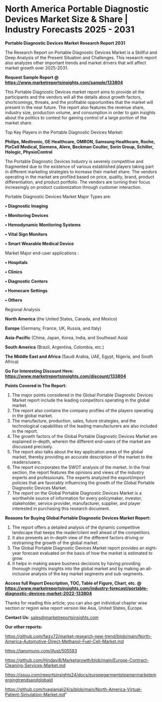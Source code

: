 # North America Portable Diagnostic Devices Market Size & Share | Industry Forecasts 2025 - 2031

<strong>Portable Diagnostic Devices Market Research Report 2031</strong>

The Research Report on Portable Diagnostic Devices Market is a Skillful and Deep Analysis of the Present Situation and Challenges. This research report also analyzes other important trends and market drivers that will affect market growth over 2025-2031.

<strong>Request Sample Report @ <a href=https://www.marketreportsinsights.com/sample/133804>https://www.marketreportsinsights.com/sample/133804</a></strong>

This Portable Diagnostic Devices market report aims to provide all the participants and the vendors will all the details about growth factors, shortcomings, threats, and the profitable opportunities that the market will present in the near future. The report also features the revenue share, industry size, production volume, and consumption in order to gain insights about the politics to contest for gaining control of a large portion of the market share.

Top Key Players in the Portable Diagnostic Devices Market:

<strong>Philips, Medtronic, GE Healthcare, OMRON, Samsung Healthcare, Roche, PixCell Medical, Siemens, Alere, Beckman Coulter, Sorin Group, Schiller, Hologic, PhysioControl</strong>

The Portable Diagnostic Devices Industry is severely competitive and fragmented due to the existence of various established players taking part in different marketing strategies to increase their market share. The vendors operating in the market are profiled based on price, quality, brand, product differentiation, and product portfolio. The vendors are turning their focus increasingly on product customization through customer interaction.

Portable Diagnostic Devices Market Major Types are:

<strong>• Diagnostic Imaging

• Monitoring Devices

• Hemodynamic Monitoring Systems

• Vital Sign Monitors

• Smart Wearable Medical Device</strong>

Market Major end-user applications :

<strong>• Hospitals

• Clinics

• Diagnostic Centers

• Homecare Settings

• Others</strong>

Regional Analysis

</u><strong><b>North America</b></strong> (the United States, Canada, and Mexico)

<strong><b>Europe </b></strong>(Germany, France, UK, Russia, and Italy)

<strong><b>Asia-Pacific</b></strong> (China, Japan, Korea, India, and Southeast Asia)

<strong><b>South America</b></strong> (Brazil, Argentina, Colombia, etc.)

<strong><b>The Middle East and Africa</b></strong> (Saudi Arabia, UAE, Egypt, Nigeria, and South Africa)

<strong>Go For Interesting Discount Here: <a href=https://www.marketreportsinsights.com/discount/133804>https://www.marketreportsinsights.com/discount/133804</a></strong>

<strong>Points Covered in The Report:</strong>
<ol>
  <li>The major points considered in the Global Portable Diagnostic Devices Market report include the leading competitors operating in the global market.</li>
  <li>The report also contains the company profiles of the players operating in the global market.</li>
  <li>The manufacture, production, sales, future strategies, and the technological capabilities of the leading manufacturers are also included in the report.</li>
  <li>The growth factors of the Global Portable Diagnostic Devices Market are explained in-depth, wherein the different end-users of the market are discussed precisely.</li>
  <li>The report also talks about the key application areas of the global market, thereby providing an accurate description of the market to the readers/users.</li>
  <li>The report incorporates the SWOT analysis of the market. In the final section, the report features the opinions and views of the industry experts and professionals. The experts analyzed the export/import policies that are favorably influencing the growth of the Global Portable Diagnostic Devices Market.</li>
  <li>The report on the Global Portable Diagnostic Devices Market is a worthwhile source of information for every policymaker, investor, stakeholder, service provider, manufacturer, supplier, and player interested in purchasing this research document.</li>
</ol>
<strong>Reasons for Buying Global Portable Diagnostic Devices Market Report:</strong>

<ol>
  <li>The report offers a detailed analysis of the dynamic competitive landscape that keeps the reader/client well ahead of the competitors.</li>
  <li>It also presents an in-depth view of the different factors driving or restraining the growth of the global market.</li>
  <li>The Global Portable Diagnostic Devices Market report provides an eight-year forecast evaluated on the basis of how the market is estimated to grow.</li>
  <li>It helps in making aware business decisions by having providing thorough insights insights into the global market and by making an all-inclusive analysis of the key market segments and sub-segments.</li>
</ol>
<strong>Access full Report Description, TOC, Table of Figure, Chart, etc. @ <a href=https://www.marketreportsinsights.com/industry-forecast/portable-diagnostic-devices-market-2022-133804>https://www.marketreportsinsights.com/industry-forecast/portable-diagnostic-devices-market-2022-133804</a></strong>


Thanks for reading this article; you can also get individual chapter wise section or region wise report version like Asia, United States, Europe.

<strong>Contact Us:</strong>
sales@marketreportsinsights.com

<strong>Our other reports:</strong>

<a href=https://github.com/faizy72/market-research-new-trend/blob/main/North-America-Automotive-Direct-Methanol-Fuel-Cell-Market.md>https://github.com/faizy72/market-research-new-trend/blob/main/North-America-Automotive-Direct-Methanol-Fuel-Cell-Market.md</a>

<a href=https://tanomuno.com/illust/505583>https://tanomuno.com/illust/505583</a>

<a href=https://github.com/Hindavi8/Marketgrowth/blob/main/Europe-Contract-Cleaning-Services-Market.md>https://github.com/Hindavi8/Marketgrowth/blob/main/Europe-Contract-Cleaning-Services-Market.md</a>

<a href=https://issuu.com/reportsinsights24/docs/europegarmentsteamermarketemergingtrendsandglobald>https://issuu.com/reportsinsights24/docs/europegarmentsteamermarketemergingtrendsandglobald</a>

<a href=https://github.com/tyagianjali24/a/blob/main/North-America-Virtual-Patient-Simulation-Market.md>https://github.com/tyagianjali24/a/blob/main/North-America-Virtual-Patient-Simulation-Market.md</a>"
